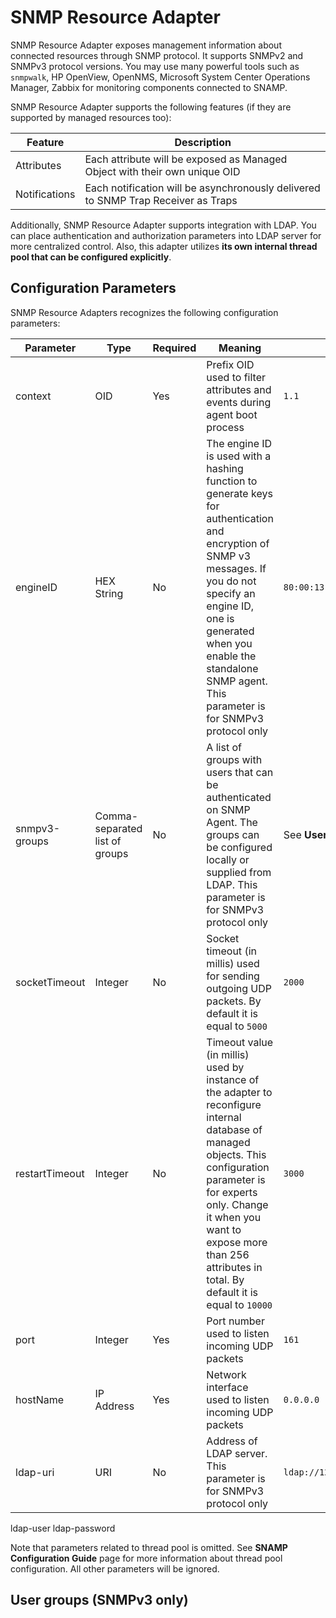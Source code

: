 SNMP Resource Adapter
====
SNMP Resource Adapter exposes management information about connected resources through SNMP protocol. It supports SNMPv2 and SNMPv3 protocol versions. You may use many powerful tools such as `snmpwalk`, HP OpenView, OpenNMS, Microsoft System Center Operations Manager, Zabbix for monitoring components connected to SNAMP.

SNMP Resource Adapter supports the following features (if they are supported by managed resources too):

Feature | Description
---- | ----
Attributes | Each attribute will be exposed as Managed Object with their own unique OID
Notifications | Each notification will be asynchronously delivered to SNMP Trap Receiver as Traps

Additionally, SNMP Resource Adapter supports integration with LDAP. You can place authentication and authorization parameters into LDAP server for more centralized control. Also, this adapter utilizes **its own internal thread pool that can be configured explicitly**.

## Configuration Parameters
SNMP Resource Adapters recognizes the following configuration parameters:

Parameter | Type | Required | Meaning | Example
---- | ---- | ---- | ---- | ----
context | OID | Yes | Prefix OID used to filter attributes and events during agent boot process | `1.1`
engineID | HEX String | No | The engine ID is used with a hashing function to generate keys for authentication and encryption of SNMP v3 messages. If you do not specify an engine ID, one is generated when you enable the standalone SNMP agent. This parameter is for SNMPv3 protocol only | `80:00:13:70:01:7f:00:01:01:be:1e:8b:35`
snmpv3-groups | Comma-separated list of groups | No | A list of groups with users that can be authenticated on SNMP Agent. The groups can be configured locally or supplied from LDAP. This parameter is for SNMPv3 protocol only | See **User groups** section for examples
socketTimeout | Integer | No | Socket timeout (in millis) used for sending outgoing UDP packets. By default it is equal to `5000` | `2000`
restartTimeout | Integer | No | Timeout value (in millis) used by instance of the adapter to reconfigure internal database of managed objects. This configuration parameter is for experts only. Change it when you want to expose more than 256 attributes in total. By default it is equal to `10000`  | `3000`
port | Integer | Yes | Port number used to listen incoming UDP packets | `161`
hostName | IP Address | Yes | Network interface used to listen incoming UDP packets | `0.0.0.0`
ldap-uri | URI | No | Address of LDAP server. This parameter is for SNMPv3 protocol only | `ldap://127.0.0.1:389`
ldap-user
ldap-password

Note that parameters related to thread pool is omitted. See **SNAMP Configuration Guide** page for more information about thread pool configuration. All other parameters will be ignored.

## User groups (SNMPv3 only)
